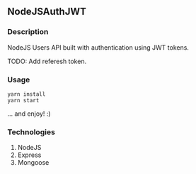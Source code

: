 ## NodeJSAuthJWT

### Description

NodeJS Users API built with authentication using JWT tokens.

TODO: Add referesh token.

### Usage

```
yarn install
yarn start
```
... and enjoy! :)

### Technologies

1. NodeJS
2. Express
3. Mongoose